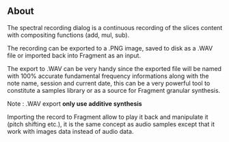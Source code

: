 ## About

The spectral recording dialog is a continuous recording of the slices content with compositing functions (add, mul, sub).

The recording can be exported to a .PNG image, saved to disk as a .WAV file or imported back into Fragment as an input.

The export to .WAV can be very handy since the exported file will be named with 100% accurate fundamental frequency informations along with the note name, session and current date, this can be a very powerful tool to constitute a samples library or as a source for Fragment granular synthesis.

Note : .WAV export **only use additive synthesis**

Importing the record to Fragment allow to play it back and manipulate it (pitch shifting etc.), it is the same concept as audio samples except that it work with images data instead of audio data.
